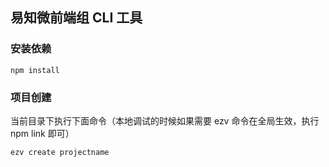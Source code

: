 ## 易知微前端组 CLI 工具

### 安装依赖

```
npm install
```

### 项目创建

当前目录下执行下面命令（本地调试的时候如果需要 ezv 命令在全局生效，执行 npm link 即可）

```
ezv create projectname
```
